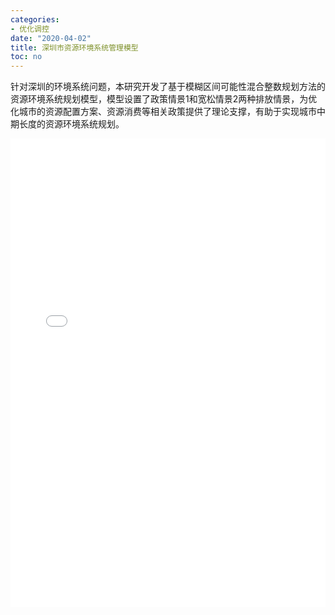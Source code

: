 ```yaml
---
categories:
- 优化调控
date: "2020-04-02"
title: 深圳市资源环境系统管理模型
toc: no
---
```


针对深圳的环境系统问题，本研究开发了基于模糊区间可能性混合整数规划方法的资源环境系统规划模型，模型设置了政策情景1和宽松情景2两种排放情景，为优化城市的资源配置方案、资源消费等相关政策提供了理论支撑，有助于实现城市中期长度的资源环境系统规划。

<embed src="/post/optimize/2.3.3深圳市资源环境系统管理模型.pdf" type="application/pdf" width="100%" height=750>

